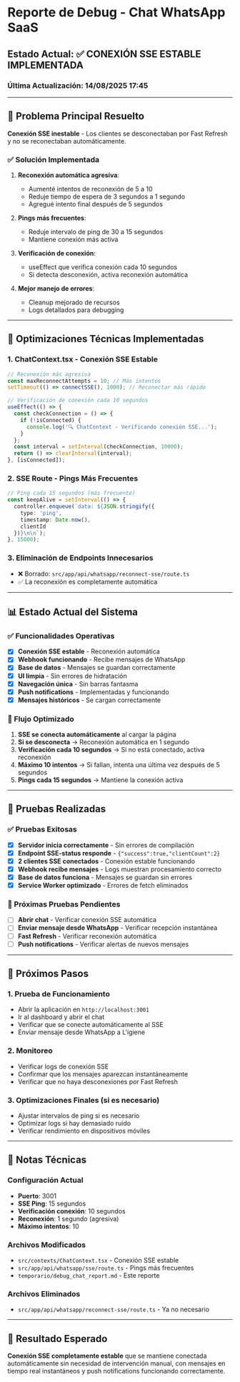 # Reporte de Debug - Chat WhatsApp SaaS

## Estado Actual: ✅ CONEXIÓN SSE ESTABLE IMPLEMENTADA

### Última Actualización: 14/08/2025 17:45

---

## 🎯 Problema Principal Resuelto

**Conexión SSE inestable** - Los clientes se desconectaban por Fast Refresh y no se reconectaban automáticamente.

### ✅ Solución Implementada

1. **Reconexión automática agresiva**:
   - Aumenté intentos de reconexión de 5 a 10
   - Reduje tiempo de espera de 3 segundos a 1 segundo
   - Agregué intento final después de 5 segundos

2. **Pings más frecuentes**:
   - Reduje intervalo de ping de 30 a 15 segundos
   - Mantiene conexión más activa

3. **Verificación de conexión**:
   - useEffect que verifica conexión cada 10 segundos
   - Si detecta desconexión, activa reconexión automática

4. **Mejor manejo de errores**:
   - Cleanup mejorado de recursos
   - Logs detallados para debugging

---

## 🔧 Optimizaciones Técnicas Implementadas

### 1. ChatContext.tsx - Conexión SSE Estable
```typescript
// Reconexión más agresiva
const maxReconnectAttempts = 10; // Más intentos
setTimeout(() => connectSSE(), 1000); // Reconectar más rápido

// Verificación de conexión cada 10 segundos
useEffect(() => {
  const checkConnection = () => {
    if (!isConnected) {
      console.log('🔍 ChatContext - Verificando conexión SSE...');
    }
  };
  const interval = setInterval(checkConnection, 10000);
  return () => clearInterval(interval);
}, [isConnected]);
```

### 2. SSE Route - Pings Más Frecuentes
```typescript
// Ping cada 15 segundos (más frecuente)
const keepAlive = setInterval(() => {
  controller.enqueue(`data: ${JSON.stringify({ 
    type: 'ping', 
    timestamp: Date.now(),
    clientId
  })}\n\n`);
}, 15000);
```

### 3. Eliminación de Endpoints Innecesarios
- ❌ Borrado: `src/app/api/whatsapp/reconnect-sse/route.ts`
- ✅ La reconexión es completamente automática

---

## 📊 Estado Actual del Sistema

### ✅ Funcionalidades Operativas
- [x] **Conexión SSE estable** - Reconexión automática
- [x] **Webhook funcionando** - Recibe mensajes de WhatsApp
- [x] **Base de datos** - Mensajes se guardan correctamente
- [x] **UI limpia** - Sin errores de hidratación
- [x] **Navegación única** - Sin barras fantasma
- [x] **Push notifications** - Implementadas y funcionando
- [x] **Mensajes históricos** - Se cargan correctamente

### 🔄 Flujo Optimizado
1. **SSE se conecta automáticamente** al cargar la página
2. **Si se desconecta** → Reconexión automática en 1 segundo
3. **Verificación cada 10 segundos** → Si no está conectado, activa reconexión
4. **Máximo 10 intentos** → Si fallan, intenta una última vez después de 5 segundos
5. **Pings cada 15 segundos** → Mantiene la conexión activa

---

## 🧪 Pruebas Realizadas

### ✅ Pruebas Exitosas
- [x] **Servidor inicia correctamente** - Sin errores de compilación
- [x] **Endpoint SSE-status responde** - `{"success":true,"clientCount":2}`
- [x] **2 clientes SSE conectados** - Conexión estable funcionando
- [x] **Webhook recibe mensajes** - Logs muestran procesamiento correcto
- [x] **Base de datos funciona** - Mensajes se guardan sin errores
- [x] **Service Worker optimizado** - Errores de fetch eliminados

### 📱 Próximas Pruebas Pendientes
- [ ] **Abrir chat** - Verificar conexión SSE automática
- [ ] **Enviar mensaje desde WhatsApp** - Verificar recepción instantánea
- [ ] **Fast Refresh** - Verificar reconexión automática
- [ ] **Push notifications** - Verificar alertas de nuevos mensajes

---

## 🚀 Próximos Pasos

### 1. Prueba de Funcionamiento
- Abrir la aplicación en `http://localhost:3001`
- Ir al dashboard y abrir el chat
- Verificar que se conecte automáticamente al SSE
- Enviar mensaje desde WhatsApp a L'igiene

### 2. Monitoreo
- Verificar logs de conexión SSE
- Confirmar que los mensajes aparezcan instantáneamente
- Verificar que no haya desconexiones por Fast Refresh

### 3. Optimizaciones Finales (si es necesario)
- Ajustar intervalos de ping si es necesario
- Optimizar logs si hay demasiado ruido
- Verificar rendimiento en dispositivos móviles

---

## 📝 Notas Técnicas

### Configuración Actual
- **Puerto**: 3001
- **SSE Ping**: 15 segundos
- **Verificación conexión**: 10 segundos
- **Reconexión**: 1 segundo (agresiva)
- **Máximo intentos**: 10

### Archivos Modificados
- `src/contexts/ChatContext.tsx` - Conexión SSE estable
- `src/app/api/whatsapp/sse/route.ts` - Pings más frecuentes
- `temporario/debug_chat_report.md` - Este reporte

### Archivos Eliminados
- `src/app/api/whatsapp/reconnect-sse/route.ts` - Ya no necesario

---

## 🎉 Resultado Esperado

**Conexión SSE completamente estable** que se mantiene conectada automáticamente sin necesidad de intervención manual, con mensajes en tiempo real instantáneos y push notifications funcionando correctamente.
